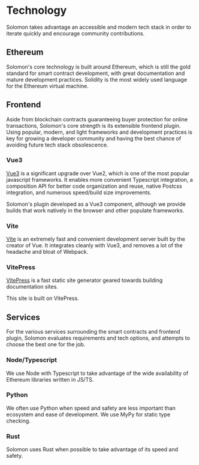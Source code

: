 # Technology

Solomon takes advantage an accessible and modern tech stack in order to iterate quickly and encourage community contributions.

## Ethereum

Solomon's core technology is built around Ethereum, which is still the gold standard for smart contract development, with great documentation and mature development practices. Solidity is the most widely used language for the Ethereum virtual machine.

## Frontend

Aside from blockchain contracts guaranteeing buyer protection for online transactions, Solomon's core strength is its extensible frontend plugin. Using popular, modern, and light frameworks and development practices is key for growing a developer community and having the best chance of avoiding future tech stack obsolescence.

### Vue3

[Vue3](https://github.com/vuejs/vue-next) is a significant upgrade over Vue2, which is one of the most popular javascript frameworks. It enables more convenient Typescript integration, a composition API for better code organization and reuse, native Postcss integration, and numerous speed/build size improvements.

Solomon's plugin developed as a Vue3 component, although we provide builds that work natively in the browser and other populate frameworks.

### Vite

[Vite](https://github.com/vitejs/vite) is an extremely fast and convenient development server built by the creator of Vue. It integrates cleanly with Vue3, and removes a lot of the headache and bloat of Webpack.

### VitePress

[VitePress](https://github.com/vuejs/vitepress) is a fast static site generator geared towards building documentation sites.

This site is built on VitePress.

## Services

For the various services surrounding the smart contracts and frontend plugin, Solomon evaluates requirements and tech options, and attempts to choose the best one for the job.

### Node/Typescript

We use Node with Typescript to take advantage of the wide availability of Ethereum libraries written in JS/TS.

### Python

We often use Python when speed and safety are less important than ecosystem and ease of development. We use MyPy for static type checking.

### Rust

Solomon uses Rust when possible to take advantage of its speed and safety.

